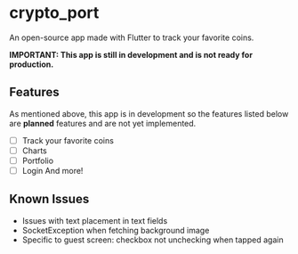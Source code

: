 # crypto_port

An open-source app made with Flutter to track your favorite coins.

**IMPORTANT: This app is still in development and is not ready for production.**

## Features 

As mentioned above, this app is in development so the features listed below are **planned** features 
and are not yet implemented.

- [ ] Track your favorite coins
- [ ] Charts
- [ ] Portfolio
- [ ] Login
And more! 

## Known Issues

- Issues with text placement in text fields
- SocketException when fetching background image
- Specific to guest screen: checkbox not unchecking when tapped again
